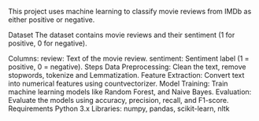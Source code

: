 This project uses machine learning to classify movie reviews from IMDb as either positive or negative.

Dataset
The dataset contains movie reviews and their sentiment (1 for positive, 0 for negative).

Columns:
review: Text of the movie review.
sentiment: Sentiment label (1 = positive, 0 = negative).
Steps
Data Preprocessing: Clean the text, remove stopwords, tokenize and Lemmatization.
Feature Extraction: Convert text into numerical features using countvectorizer.
Model Training: Train machine learning models like  Random Forest, and Naive Bayes.
Evaluation: Evaluate the models using accuracy, precision, recall, and F1-score.
Requirements
Python 3.x
Libraries: numpy, pandas, scikit-learn, nltk
